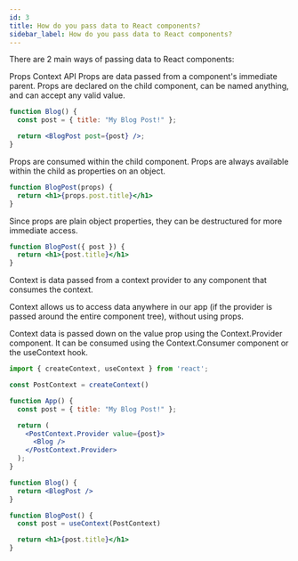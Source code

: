 ```yaml
---
id: 3
title: How do you pass data to React components?
sidebar_label: How do you pass data to React components?
---
```


There are 2 main ways of passing data to React components:

Props
Context API
Props are data passed from a component's immediate parent. Props are declared on the child component, can be named anything, and can accept any valid value.

```jsx
function Blog() {
  const post = { title: "My Blog Post!" };

  return <BlogPost post={post} />;
}
```
Props are consumed within the child component. Props are always available within the child as properties on an object.

```jsx
function BlogPost(props) {
  return <h1>{props.post.title}</h1>
}
```
Since props are plain object properties, they can be destructured for more immediate access.

```jsx
function BlogPost({ post }) {
  return <h1>{post.title}</h1>
}

```
Context is data passed from a context provider to any component that consumes the context.

Context allows us to access data anywhere in our app (if the provider is passed around the entire component tree), without using props.

Context data is passed down on the value prop using the Context.Provider component. It can be consumed using the Context.Consumer component or the useContext hook.

```jsx
import { createContext, useContext } from 'react';

const PostContext = createContext()

function App() {
  const post = { title: "My Blog Post!" };

  return (
    <PostContext.Provider value={post}>
      <Blog />
    </PostContext.Provider>
  );
}

function Blog() {
  return <BlogPost />
}

function BlogPost() {
  const post = useContext(PostContext)

  return <h1>{post.title}</h1>
}
```